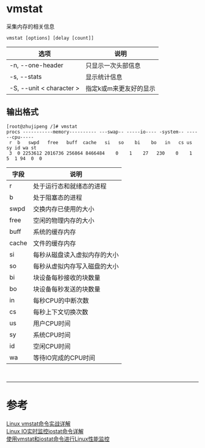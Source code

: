 # vmstat
采集内存的相关信息

```
vmstat [options] [delay [count]]
```

|选项 | 说明 |
|--- |--- |
|-n, --one-header | 只显示一次头部信息 |
|-s, --stats | 显示统计信息 |
|-S, --unit &lt; character &gt; | 指定k或m来更友好的显示 | 


## 输出格式
```
[root@zhujipeng /]# vmstat
procs -----------memory---------- ---swap-- -----io---- -system-- ------cpu-----
 r  b   swpd   free   buff  cache   si   so    bi    bo   in   cs us sy id wa st
 3  0 2253612 2016736 256864 8466484    0    1    27   230    0    1  5  1 94  0  0
```

|字段 | 说明 |
|--- |--- |
|r | 处于运行态和就绪态的进程 |
|b | 处于阻塞态的进程 |
|swpd | 交换内存已使用的大小 |
|free | 空闲的物理内存的大小 |
|buff | 系统的缓存内存 |
|cache | 文件的缓存内存 |
|si | 每秒从磁盘读入虚拟内存的大小 |
|so | 每秒从虚拟内存写入磁盘的大小 |
|bi | 块设备每秒接收的块数量 |
|bo | 块设备每秒发送的块数量 |
|in | 每秒CPU的中断次数 |
|cs | 每秒上下文切换次数 |
|us | 用户CPU时间 |
|sy | 系统CPU时间 |
|id | 空闲CPU时间 |
|wa | 等待IO完成的CPU时间 |


<br/>

---

# 参考

[Linux vmstat命令实战详解][1]  
[Linux IO实时监控iostat命令详解][2]  
[使用vmstat和iostat命令进行Linux性能监控][3]  

[1]: http://www.cnblogs.com/ggjucheng/archive/2012/01/05/2312625.html 
[2]: http://www.cnblogs.com/ggjucheng/archive/2013/01/13/2858810.html
[3]: https://linux.cn/article-4024-1.html